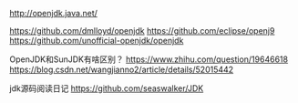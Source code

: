 http://openjdk.java.net/


https://github.com/dmlloyd/openjdk
https://github.com/eclipse/openj9
https://github.com/unofficial-openjdk/openjdk

OpenJDK和SunJDK有啥区别？
https://www.zhihu.com/question/19646618
https://blog.csdn.net/wangjianno2/article/details/52015442


jdk源码阅读日记
https://github.com/seaswalker/JDK




